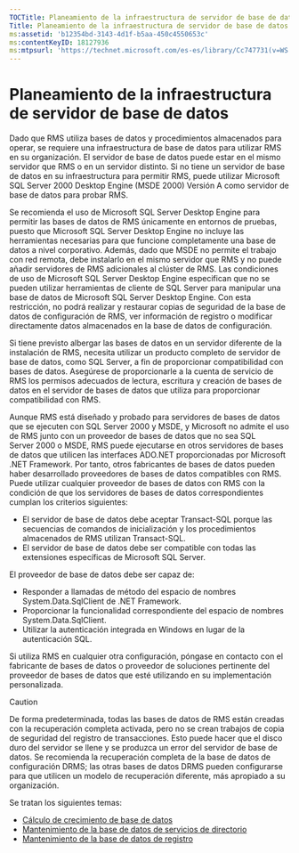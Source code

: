 ```yaml
---
TOCTitle: Planeamiento de la infraestructura de servidor de base de datos
Title: Planeamiento de la infraestructura de servidor de base de datos
ms:assetid: 'b12354bd-3143-4d1f-b5aa-450c4550653c'
ms:contentKeyID: 18127936
ms:mtpsurl: 'https://technet.microsoft.com/es-es/library/Cc747731(v=WS.10)'
---
```


Planeamiento de la infraestructura de servidor de base de datos
===============================================================

Dado que RMS utiliza bases de datos y procedimientos almacenados para operar, se requiere una infraestructura de base de datos para utilizar RMS en su organización. El servidor de base de datos puede estar en el mismo servidor que RMS o en un servidor distinto. Si no tiene un servidor de base de datos en su infraestructura para permitir RMS, puede utilizar Microsoft SQL Server 2000 Desktop Engine (MSDE 2000) Versión A como servidor de base de datos para probar RMS.

Se recomienda el uso de Microsoft SQL Server Desktop Engine para permitir las bases de datos de RMS únicamente en entornos de pruebas, puesto que Microsoft SQL Server Desktop Engine no incluye las herramientas necesarias para que funcione completamente una base de datos a nivel corporativo. Además, dado que MSDE no permite el trabajo con red remota, debe instalarlo en el mismo servidor que RMS y no puede añadir servidores de RMS adicionales al clúster de RMS. Las condiciones de uso de Microsoft SQL Server Desktop Engine especifican que no se pueden utilizar herramientas de cliente de SQL Server para manipular una base de datos de Microsoft SQL Server Desktop Engine. Con esta restricción, no podrá realizar y restaurar copias de seguridad de la base de datos de configuración de RMS, ver información de registro o modificar directamente datos almacenados en la base de datos de configuración.

Si tiene previsto albergar las bases de datos en un servidor diferente de la instalación de RMS, necesita utilizar un producto completo de servidor de base de datos, como SQL Server, a fin de proporcionar compatibilidad con bases de datos. Asegúrese de proporcionarle a la cuenta de servicio de RMS los permisos adecuados de lectura, escritura y creación de bases de datos en el servidor de bases de datos que utiliza para proporcionar compatibilidad con RMS.

Aunque RMS está diseñado y probado para servidores de bases de datos que se ejecuten con SQL Server 2000 y MSDE, y Microsoft no admite el uso de RMS junto con un proveedor de bases de datos que no sea SQL Server 2000 o MSDE, RMS puede ejecutarse en otros servidores de bases de datos que utilicen las interfaces ADO.NET proporcionadas por Microsoft .NET Framework. Por tanto, otros fabricantes de bases de datos pueden haber desarrollado proveedores de bases de datos compatibles con RMS. Puede utilizar cualquier proveedor de bases de datos con RMS con la condición de que los servidores de bases de datos correspondientes cumplan los criterios siguientes:

-   El servidor de base de datos debe aceptar Transact-SQL porque las secuencias de comandos de inicialización y los procedimientos almacenados de RMS utilizan Transact-SQL.
-   El servidor de base de datos debe ser compatible con todas las extensiones específicas de Microsoft SQL Server.

El proveedor de base de datos debe ser capaz de:

-   Responder a llamadas de método del espacio de nombres System.Data.SqlClient de .NET Framework.
-   Proporcionar la funcionalidad correspondiente del espacio de nombres System.Data.SqlClient.
-   Utilizar la autenticación integrada en Windows en lugar de la autenticación SQL.

Si utiliza RMS en cualquier otra configuración, póngase en contacto con el fabricante de bases de datos o proveedor de soluciones pertinente del proveedor de bases de datos que esté utilizando en su implementación personalizada.

> [!CAUTION]
> De forma predeterminada, todas las bases de datos de RMS están creadas con la recuperación completa activada, pero no se crean trabajos de copia de seguridad del registro de transacciones. Esto puede hacer que el disco duro del servidor se llene y se produzca un error del servidor de base de datos. Se recomienda la recuperación completa de la base de datos de configuración DRMS; las otras bases de datos DRMS pueden configurarse para que utilicen un modelo de recuperación diferente, más apropiado a su organización. 

Se tratan los siguientes temas:

-   [Cálculo de crecimiento de base de datos](https://technet.microsoft.com/87652cc2-b886-4797-8d40-356669768089)
-   [Mantenimiento de la base de datos de servicios de directorio](https://technet.microsoft.com/911a62f2-c1d6-4091-99b0-b53211be27a7)
-   [Mantenimiento de la base de datos de registro](https://technet.microsoft.com/de55058b-0d1a-4997-8a45-e14678ddd13f)